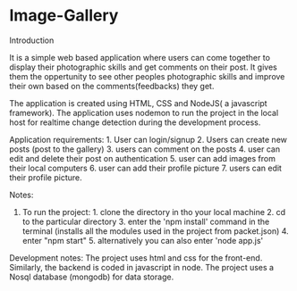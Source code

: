 # Image-Gallery

Introduction

It is a simple web based application where users can come together to display their photographic skills and get comments on their post. It gives them the oppertunity to see other peoples photographic skills and improve their own based on the comments(feedbacks) they get. 

The application is created using HTML, CSS and NodeJS( a javascript framework). The application uses nodemon to run the project in the local host for realtime change detection during the development process.

Application requirements:
    1. User can login/signup
    2. Users can create new posts (post to the gallery)
    3. users can comment on the posts
    4. user can edit and delete their post on authentication
    5. user can add images from their local computers
    6. user can add their profile picture 
    7. users can edit their profile picture.

Notes:
1. To run the project:
        1. clone the directory in tho your local machine
        2. cd to the particular directory
        3. enter the 'npm install' command in the terminal (installs all the modules used in the project from       packet.json) 
        4. enter "npm start"
        5. alternatively you can also enter 'node app.js'

Development notes:
    The project uses html and css for the front-end. Similarly, the backend is coded in javascript in node. The project uses a Nosql database (mongodb) for data storage.

     
